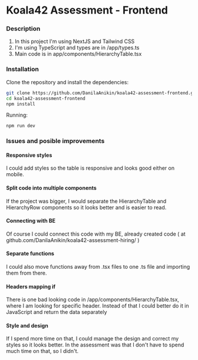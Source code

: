 # Koala42 Assessment - Frontend

### Description
1) In this project I'm using NextJS and Tailwind CSS
2) I'm using TypeScript and types are in /app/types.ts
3) Main code is in app/components/HierarchyTable.tsx

### Installation
Clone the repository and install the dependencies:

```bash
git clone https://github.com/DanilaAnikin/koala42-assessment-frontend.git
cd koala42-assessment-frontend
npm install
```

Running:
```bash
npm run dev
```

### Issues and posible improvements
#### Responsive styles
I could add styles so the table is responsive and looks good either on mobile.

#### Split code into multiple components
If the project was bigger, I would separate the HierarchyTable and HierarchyRow components so it looks better and is easier to read.

#### Connecting with BE
Of course I could connect this code with my BE, already created code ( at github.com/DanilaAnikin/koala42-assessment-hiring/ )

#### Separate functions
I could also move functions away from .tsx files to one .ts file and importing them from there.

#### Headers mapping if
There is one bad looking code in /app/components/HierarchyTable.tsx, where I am looking for specific header. Instead of that I could better do it in JavaScript and return the data separately

#### Style and design
If I spend more time on that, I could manage the design and correct my styles so it looks better. 
In the assessment was that I don't have to spend much time on that, so I didn't.
